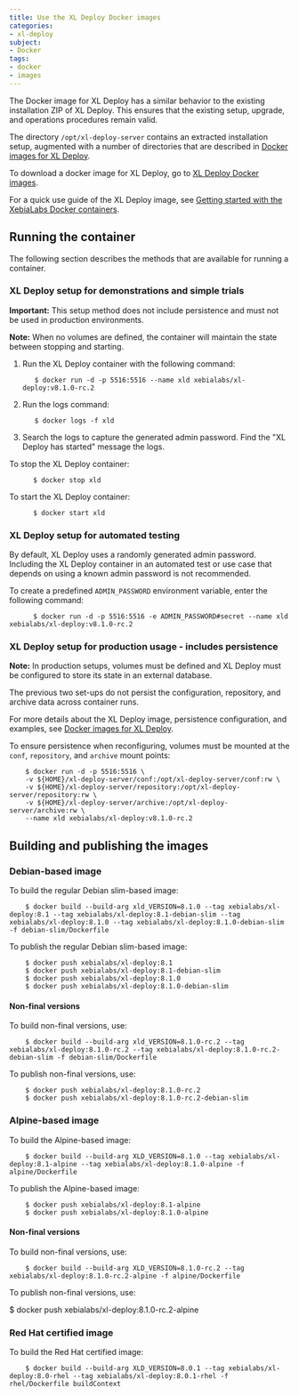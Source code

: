 ```yaml
---
title: Use the XL Deploy Docker images
categories:
- xl-deploy
subject:
- Docker
tags:
- docker
- images
---
```


The Docker image for XL Deploy has a similar behavior to the existing installation ZIP of XL Deploy. This ensures that the existing setup, upgrade, and operations procedures remain valid.  

The directory `/opt/xl-deploy-server` contains an extracted installation setup, augmented with a number of directories that are described in [Docker images for XL Deploy](/xl-deploy/concept/docker-images-for-xl-deploy.html).

To download a docker image for XL Deploy, go to [XL Deploy Docker images](https://github.com/xebialabs/xl-deploy-docker-image).

For a quick use guide of the XL Deploy image, see [Getting started with the XebiaLabs Docker containers](/xl-platform/how-to/getting-started-with-xl-docker-containers.html).

## Running the container

The following section describes the methods that are available for running a container.

### XL Deploy setup for demonstrations and simple trials

**Important:** This setup method does not include persistence and must not be used in production environments.

**Note:** When no volumes are defined, the container will maintain the state between stopping and starting.

1. Run the XL Deploy container with the following command:   

          $ docker run -d -p 5516:5516 --name xld xebialabs/xl-deploy:v8.1.0-rc.2

1. Run the logs command:

          $ docker logs -f xld

1. Search the logs to capture the generated admin password. Find the "XL Deploy has started" message the logs.

To stop the XL Deploy container:

          $ docker stop xld

To start the XL Deploy container:

          $ docker start xld

### XL Deploy setup for automated testing

By default, XL Deploy uses a randomly generated admin password. Including the XL Deploy container in an automated test or use case that depends on using a known admin password is not recommended.

To create a predefined `ADMIN_PASSWORD` environment variable, enter the following command:

          $ docker run -d -p 5516:5516 -e ADMIN_PASSWORD#secret --name xld xebialabs/xl-deploy:v8.1.0-rc.2

### XL Deploy setup for production usage - includes persistence

**Note:** In production setups, volumes must be defined and XL Deploy must be configured to store its state in an external database.

The previous two set-ups do not persist the configuration, repository, and archive data across container runs.

For more details about the XL Deploy image, persistence configuration, and examples, see [Docker images for XL Deploy](/xl-deploy/how-to/docker-images-for-xl-deploy.html).

To ensure persistence when reconfiguring, volumes must be mounted at the `conf`, `repository`, and `archive` mount points:

        $ docker run -d -p 5516:5516 \
        -v ${HOME}/xl-deploy-server/conf:/opt/xl-deploy-server/conf:rw \
        -v ${HOME}/xl-deploy-server/repository:/opt/xl-deploy-server/repository:rw \
        -v ${HOME}/xl-deploy-server/archive:/opt/xl-deploy-server/archive:rw \
        --name xld xebialabs/xl-deploy:v8.1.0-rc.2

## Building and publishing the images

### Debian-based image

To build the regular Debian slim-based image:

        $ docker build --build-arg xld_VERSION=8.1.0 --tag xebialabs/xl-deploy:8.1 --tag xebialabs/xl-deploy:8.1-debian-slim --tag xebialabs/xl-deploy:8.1.0 --tag xebialabs/xl-deploy:8.1.0-debian-slim -f debian-slim/Dockerfile

To publish the regular Debian slim-based image:

        $ docker push xebialabs/xl-deploy:8.1
        $ docker push xebialabs/xl-deploy:8.1-debian-slim
        $ docker push xebialabs/xl-deploy:8.1.0
        $ docker push xebialabs/xl-deploy:8.1.0-debian-slim

#### Non-final versions

To build non-final versions, use:

        $ docker build --build-arg xld_VERSION=8.1.0-rc.2 --tag xebialabs/xl-deploy:8.1.0-rc.2 --tag xebialabs/xl-deploy:8.1.0-rc.2-debian-slim -f debian-slim/Dockerfile

To publish non-final versions, use:

        $ docker push xebialabs/xl-deploy:8.1.0-rc.2
        $ docker push xebialabs/xl-deploy:8.1.0-rc.2-debian-slim

### Alpine-based image

To build the Alpine-based image:

        $ docker build --build-arg XLD_VERSION=8.1.0 --tag xebialabs/xl-deploy:8.1-alpine --tag xebialabs/xl-deploy:8.1.0-alpine -f alpine/Dockerfile

To publish the Alpine-based image:

        $ docker push xebialabs/xl-deploy:8.1-alpine
        $ docker push xebialabs/xl-deploy:8.1.0-alpine

#### Non-final versions

To build non-final versions, use:

        $ docker build --build-arg XLD_VERSION=8.1.0-rc.2 --tag xebialabs/xl-deploy:8.1.0-rc.2-alpine -f alpine/Dockerfile

To publish non-final versions, use:

$ docker push xebialabs/xl-deploy:8.1.0-rc.2-alpine

### Red Hat certified image

To build the Red Hat certified image:

        $ docker build --build-arg XLD_VERSION=8.0.1 --tag xebialabs/xl-deploy:8.0-rhel --tag xebialabs/xl-deploy:8.0.1-rhel -f rhel/Dockerfile buildContext
